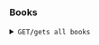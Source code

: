 ### Books

<details><summary><code>GET</code><code><b>/</b></code><code>gets all books</code></summary></details>
